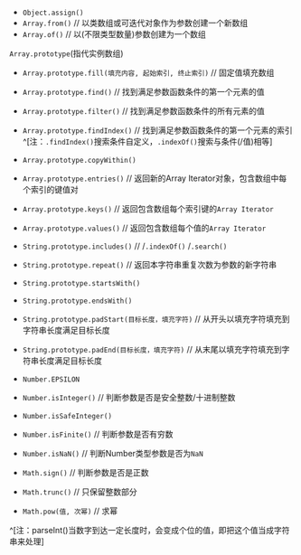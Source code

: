 - `Object.assign()`
- `Array.from()`    // 以类数组或可迭代对象作为参数创建一个新数组
- `Array.of()`    // 以(不限类型数量)参数创建为一个数组

`Array.prototype`(指代实例数组)
- `Array.prototype.fill(填充内容, 起始索引, 终止索引)`    // 固定值填充数组
- `Array.prototype.find()`    // 找到满足参数函数条件的第一个元素的值
- `Array.prototype.filter()`    // 找到满足参数函数条件的所有元素的值
- `Array.prototype.findIndex()`    // 找到满足参数函数条件的第一个元素的索引^[注：`.findIndex()`搜索条件自定义，`.indexOf()`搜索与条件(/值)相等]
- `Array.prototype.copyWithin()`
- `Array.prototype.entries()`    // 返回新的Array Iterator对象，包含数组中每个索引的键值对
- `Array.prototype.keys()`    // 返回包含数组每个索引键的`Array Iterator`
- `Array.prototype.values()`    // 返回包含数组每个值的`Array Iterator`

- `String.prototype.includes()`    // /`.indexOf()` /`.search()`
- `String.prototype.repeat()`    // 返回本字符串重复次数为参数的新字符串
- `String.prototype.startsWith()`
- `String.prototype.endsWith()`
- `String.prototype.padStart(目标长度，填充字符)`    // 从开头以填充字符填充到字符串长度满足目标长度
- `String.prototype.padEnd(目标长度，填充字符)`    // 从末尾以填充字符填充到字符串长度满足目标长度

- `Number.EPSILON`
- `Number.isInteger()`    // 判断参数是否是安全整数/十进制整数
- `Number.isSafeInteger()`
- `Number.isFinite()`    // 判断参数是否有穷数
- `Number.isNaN()`    // 判断Number类型参数是否为`NaN`

- `Math.sign()`    // 判断参数是否是正数
- `Math.trunc()`    // 只保留整数部分
- `Math.pow(值, 次幂)`    // 求幂

^[注：parseInt()当数字到达一定长度时，会变成个位的值，即把这个值当成字符串来处理]

